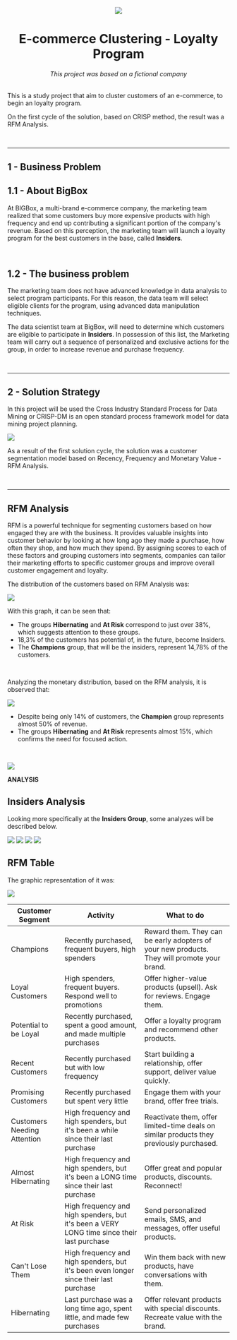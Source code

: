 <p align="center">
<img src="images/logo.png"/>

<h1 align="center"> E-commerce Clustering - Loyalty Program</h1>
<h6 align="center"> This project was based on a fictional company</h6>


This is a study project that aim to cluster customers of an e-commerce, to begin an loyalty program.

On the first cycle of the solution, based on CRISP method, the result was a RFM Analysis. 

&nbsp; 

----------------------------

**<h2> 1 - Business Problem </h2>**

**<h2> 1.1 - About BigBox </h2>**

At BIGBox, a multi-brand e-commerce company, the marketing team realized that some customers buy more expensive products with high frequency and end up contributing a significant portion of the company's revenue. Based on this perception, the marketing team will launch a loyalty program for the best customers in the base, called **Insiders**. 

&nbsp; 

**<h2> 1.2 - The business problem </h2>**

The marketing team does not have advanced knowledge in data analysis to select program participants. For this reason, the data team will select eligible clients for the program, using advanced data manipulation techniques.

The data scientist team at BigBox, will need to determine which customers are eligible to participate in **Insiders**. In possession of this list, the Marketing team will carry out a sequence of personalized and exclusive actions for the group, in order to increase revenue and purchase frequency.

&nbsp; 

-------------------

**<h2> 2 - Solution Strategy </h2>**
In this project will be used the Cross Industry Standard Process for Data Mining or CRISP-DM is an open standard process framework model for data mining project planning.

<img src="images/crisp.png"/>

As a result of the first solution cycle, the solution was a customer segmentation model based on Recency, Frequency and Monetary Value - RFM Analysis.

&nbsp; 

-------------------

**<h2> RFM Analysis </h2>**

RFM is a powerful technique for segmenting customers based on how engaged they are with the business. It provides valuable insights into customer behavior by looking at how long ago they made a purchase, how often they shop, and how much they spend. By assigning scores to each of these factors and grouping customers into segments, companies can tailor their marketing efforts to specific customer groups and improve overall customer engagement and loyalty.

The distribution of the customers based on RFM Analysis was:

<img src="images/rfmdist.png"/>


With this graph, it can be seen that:

* The groups **Hibernating** and **At Risk** correspond to just over 38%, which suggests attention to these groups.
* 18,3% of the customers has potential of, in the future, become Insiders.
* The **Champions** group, that will be the insiders, represent 14,78% of the customers. 


&nbsp; 

Analyzing the monetary distribution, based on the RFM analysis, it is observed that:

<img src="images/monetary.png"/>

* Despite being only 14% of customers, the **Champion** group represents almost 50% of revenue.
* The groups **Hibernating** and **At Risk** represents almost 15%, which confirms the need for focused action.

&nbsp; 

<img src="images/snake.png"/>

**ANALYSIS**


**<h2> Insiders Analysis </h2>**

Looking more specifically at the **Insiders Group**, some analyzes will be described below.

<img src="images/recency.png"/>

<img src="images/frequency_IxG.png"/>

<img src="images/monetary_IxG.png"/>

<img src="images/wordcloud.png"/>


**<h2> RFM Table </h2>**

The graphic representation of it was:

<img src="images/rfm.png"/>

| Customer Segment         | Activity                                                                                  | What to do                                                                                                    |
|--------------------------|-------------------------------------------------------------------------------------------|---------------------------------------------------------------------------------------------------------------|
| Champions                | Recently purchased, frequent buyers, high spenders                                        | Reward them. They can be early adopters of your new products. They will promote your brand.                  |
| Loyal Customers          | High spenders, frequent buyers. Respond well to promotions                                | Offer higher-value products (upsell). Ask for reviews. Engage them.                                          |
| Potential to be Loyal    | Recently purchased, spent a good amount, and made multiple purchases                      | Offer a loyalty program and recommend other products.                                                        |
| Recent Customers         | Recently purchased but with low frequency                                                 | Start building a relationship, offer support, deliver value quickly.                                          |
| Promising Customers      | Recently purchased but spent very little                                                  | Engage them with your brand, offer free trials.                                                                |
| Customers Needing Attention | High frequency and high spenders, but it's been a while since their last purchase         | Reactivate them, offer limited-time deals on similar products they previously purchased.                      |
| Almost Hibernating       | High frequency and high spenders, but it's been a LONG time since their last purchase    | Offer great and popular products, discounts. Reconnect!                                                       |
| At Risk                  | High frequency and high spenders, but it's been a VERY LONG time since their last purchase | Send personalized emails, SMS, and messages, offer useful products.                                           |
| Can't Lose Them          | High frequency and high spenders, but it's been even longer since their last purchase    | Win them back with new products, have conversations with them.                                                |
| Hibernating              | Last purchase was a long time ago, spent little, and made few purchases                   | Offer relevant products with special discounts. Recreate value with the brand.                               |




